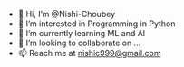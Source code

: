 - 👋 Hi, I’m @Nishi-Choubey
- 👀 I’m interested in Programming in Python
- 🌱 I’m currently learning ML and AI
- 💞️ I’m looking to collaborate on ...
- 📫 Reach me at nishic999@gmail.com

<!---
Nishi-Choubey/Nishi-Choubey is a ✨ special ✨ repository because its `README.md` (this file) appears on your GitHub profile.
You can click the Preview link to take a look at your changes.
--->
